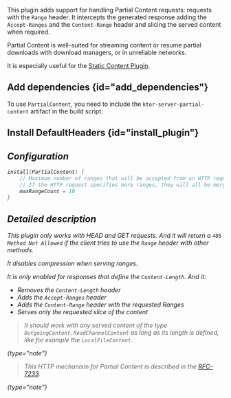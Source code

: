 [//]: # (title: Partial content)

<include src="lib.xml" include-id="outdated_warning"/>

This plugin adds support for handling Partial Content requests:
requests with the `Range` header. It intercepts the generated
response adding the `Accept-Ranges` and the `Content-Range` header and slicing
the served content when required.

Partial Content is well-suited for streaming content or resume partial downloads with
download managers, or in unreliable networks.

It is especially useful for the [Static Content Plugin](Serving_Static_Content.md).


## Add dependencies {id="add_dependencies"}
To use `PartialContent`, you need to include the `ktor-server-partial-content` artifact in the build script:
<var name="artifact_name" value="ktor-server-partial-content"/>
<include src="lib.xml" include-id="add_ktor_artifact"/>

## Install DefaultHeaders {id="install_plugin"}

<var name="plugin_name" value="PartialContent"/>
<include src="lib.xml" include-id="install_plugin"/>

## Configuration

```kotlin
install(PartialContent) {
    // Maximum number of ranges that will be accepted from an HTTP request.
    // If the HTTP request specifies more ranges, they will all be merged into a single range.
    maxRangeCount = 10
}
```

## Detailed description

This plugin only works with *HEAD* and *GET* requests.
And it will return a `405 Method Not Allowed` if the client tries to use the `Range`
header with other methods.

It disables compression when serving ranges.

It is only enabled for responses that define the `Content-Length`. And it:

* Removes the `Content-Length` header
* Adds the `Accept-Ranges` header 
* Adds the `Content-Range` header with the requested Ranges
* Serves only the requested slice of the content

>It should work with any served content of the type `OutgoingContent.ReadChannelContent`
>as long as its length is defined, like for example the `LocalFileContent`.
>
{type="note"}

>This HTTP mechanism for Partial Content is described in the [RFC-7233](https://tools.ietf.org/html/rfc7233#section-4.1).
>
{type="note"}